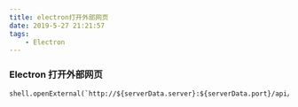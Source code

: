 ```yaml
---
title: electron打开外部网页
date: 2019-5-27 21:21:57
tags:
    - Electron
---
```


### Electron 打开外部网页
```
shell.openExternal(`http://${serverData.server}:${serverData.port}/api/readme`);
```